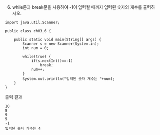6. while문과 break문을 사용하여 -1이 입력될 때까지 입력된 숫자의 개수를 출력하시오.

```
import java.util.Scanner;

public class ch03_6 {

	public static void main(String[] args) {
		Scanner s = new Scanner(System.in);
		int num = 0;
		
		while(true) {
			if(s.nextInt()==-1)
				break;
			num++;
		}
		System.out.println("입력된 숫자 개수는 "+num);
	}
}
```
출력 결과
```
10
8
9
5
-1
입력된 숫자 개수는 4
```

